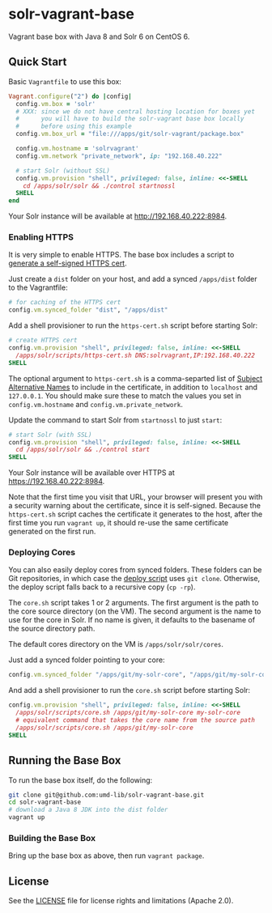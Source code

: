 # solr-vagrant-base

Vagrant base box with Java 8 and Solr 6 on CentOS 6.

## Quick Start

Basic `Vagrantfile` to use this box:

```ruby
Vagrant.configure("2") do |config|
  config.vm.box = 'solr'
  # XXX: since we do not have central hosting location for boxes yet
  #      you will have to build the solr-vagrant base box locally
  #      before using this example
  config.vm.box_url = "file:///apps/git/solr-vagrant/package.box"

  config.vm.hostname = 'solrvagrant'
  config.vm.network "private_network", ip: "192.168.40.222"

  # start Solr (without SSL)
  config.vm.provision "shell", privileged: false, inline: <<-SHELL
    cd /apps/solr/solr && ./control startnossl
  SHELL
end
```

Your Solr instance will be available at <http://192.168.40.222:8984>.

### Enabling HTTPS

It is very simple to enable HTTPS. The base box includes a script to [generate a self-signed HTTPS cert](files/https-cert.sh).

Just create a `dist` folder on your host, and add a synced `/apps/dist` folder to the Vagrantfile:

```ruby
# for caching of the HTTPS cert
config.vm.synced_folder "dist", "/apps/dist"
```

Add a shell provisioner to run the `https-cert.sh` script before starting Solr:

```ruby
# create HTTPS cert
config.vm.provision "shell", privileged: false, inline: <<-SHELL
  /apps/solr/scripts/https-cert.sh DNS:solrvagrant,IP:192.168.40.222
SHELL
```

The optional argument to `https-cert.sh` is a comma-separted list of [Subject Alternative Names] to include in the certificate, in addition to `localhost` and `127.0.0.1`. You should make sure these to match the values you set in `config.vm.hostname` and `config.vm.private_network`.

Update the command to start Solr from `startnossl` to just `start`:

```ruby
# start Solr (with SSL)
config.vm.provision "shell", privileged: false, inline: <<-SHELL
  cd /apps/solr/solr && ./control start
SHELL
```

Your Solr instance will be available over HTTPS at <https://192.168.40.222:8984>. 

Note that the first time you visit that URL, your browser will present you with a security warning about the certificate, since it is self-signed. Because the `https-cert.sh` script caches the certificate it generates to the host, after the first time you run `vagrant up`, it should re-use the same certificate generated on the first run.

### Deploying Cores

You can also easily deploy cores from synced folders. These folders can be Git repositories, in which case the [deploy script](files/core.sh) uses `git clone`. Otherwise, the deploy script falls back to a recursive copy (`cp -rp`).

The `core.sh` script takes 1 or 2 arguments. The first argument is the path to the core source directory (on the VM). The second argument is the name to use for the core in Solr. If no name is given, it defaults to the basename of the source directory path.

The default cores directory on the VM is `/apps/solr/solr/cores`.

Just add a synced folder pointing to your core:

```ruby
config.vm.synced_folder "/apps/git/my-solr-core", "/apps/git/my-solr-core"
```

And add a shell provisioner to run the `core.sh` script before starting Solr:

```ruby
config.vm.provision "shell", privileged: false, inline: <<-SHELL
  /apps/solr/scripts/core.sh /apps/git/my-solr-core my-solr-core
  # equivalent command that takes the core name from the source path
  /apps/solr/scripts/core.sh /apps/git/my-solr-core
SHELL
```

## Running the Base Box

To run the base box itself, do the following:

```bash
git clone git@github.com:umd-lib/solr-vagrant-base.git
cd solr-vagrant-base
# download a Java 8 JDK into the dist folder
vagrant up
```

### Building the Base Box

Bring up the base box as above, then run `vagrant package`.

## License

See the [LICENSE](LICENSE.md) file for license rights and limitations (Apache 2.0).

[Subject Alternative Names]: https://en.wikipedia.org/wiki/Subject_Alternative_Name
